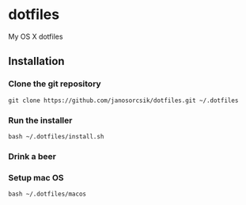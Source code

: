 # dotfiles

My OS X dotfiles

## Installation

### Clone the git repository

`git clone https://github.com/janosorcsik/dotfiles.git ~/.dotfiles`

### Run the installer

`bash ~/.dotfiles/install.sh`

### Drink a beer

### Setup mac OS

`bash ~/.dotfiles/macos`
